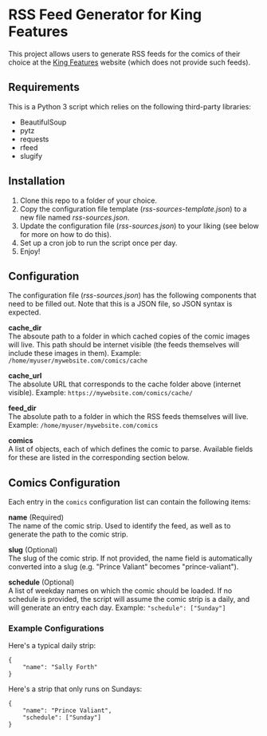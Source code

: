 # RSS Feed Generator for King Features

This project allows users to generate RSS feeds for the comics of their choice
at the [King Features](http://kingfeatures.com/) website (which does not
provide such feeds).

## Requirements

This is a Python 3 script which relies on the following third-party libraries:

* BeautifulSoup
* pytz
* requests
* rfeed
* slugify

## Installation

1. Clone this repo to a folder of your choice.
2. Copy the configuration file template (_rss-sources-template.json_) to a new
file named _rss-sources.json_.
3. Update the configuration file (_rss-sources.json_) to your liking (see below
for more on how to do this).
4. Set up a cron job to run the script once per day.
5. Enjoy!

## Configuration

The configuration file (_rss-sources.json_) has the following components that
need to be filled out. Note that this is a JSON file, so JSON syntax is
expected.

**cache_dir**  
The absoute path to a folder in which cached copies of the comic images will
live. This path should be internet visible (the feeds themselves will include
these images in them). Example: `/home/myuser/mywebsite.com/comics/cache`

**cache_url**  
The absolute URL that corresponds to the cache folder above (internet visible).
Example: `https://mywebsite.com/comics/cache/`

**feed_dir**  
The absolute path to a folder in which the RSS feeds themselves will live.
Example: `/home/myuser/mywebsite.com/comics`

**comics**  
A list of objects, each of which defines the comic to parse. Available fields
for these are listed in the corresponding section below.

## Comics Configuration

Each entry in the `comics` configuration list can contain the following items:

**name** (Required)  
The name of the comic strip. Used to identify the feed, as well as to generate
the path to the comic strip.

**slug** (Optional)  
The slug of the comic strip. If not provided, the name field is automatically
converted into a slug (e.g. "Prince Valiant" becomes "prince-valiant").

**schedule** (Optional)  
A list of weekday names on which the comic should be loaded. If no schedule is
provided, the script will assume the comic strip is a daily, and will generate
an entry each day. Example: `"schedule": ["Sunday"]`

### Example Configurations

Here's a typical daily strip:

    {
        "name": "Sally Forth"
    }

Here's a strip that only runs on Sundays:

    {
        "name": "Prince Valiant",
        "schedule": ["Sunday"]
    }
